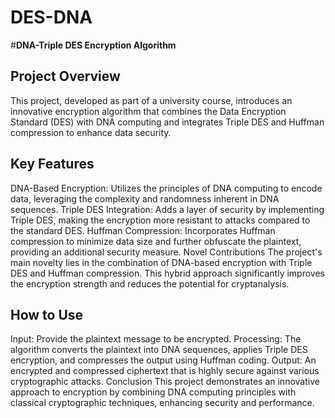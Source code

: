 # DES-DNA
#**DNA-Triple DES Encryption Algorithm**
## Project Overview
This project, developed as part of a university course, introduces an innovative encryption algorithm that combines the Data Encryption Standard (DES) with DNA computing and integrates Triple DES and Huffman compression to enhance data security.

## Key Features
DNA-Based Encryption: Utilizes the principles of DNA computing to encode data, leveraging the complexity and randomness inherent in DNA sequences.
Triple DES Integration: Adds a layer of security by implementing Triple DES, making the encryption more resistant to attacks compared to the standard DES.
Huffman Compression: Incorporates Huffman compression to minimize data size and further obfuscate the plaintext, providing an additional security measure.
Novel Contributions
The project's main novelty lies in the combination of DNA-based encryption with Triple DES and Huffman compression. This hybrid approach significantly improves the encryption strength and reduces the potential for cryptanalysis.

## How to Use
Input: Provide the plaintext message to be encrypted.
Processing: The algorithm converts the plaintext into DNA sequences, applies Triple DES encryption, and compresses the output using Huffman coding.
Output: An encrypted and compressed ciphertext that is highly secure against various cryptographic attacks.
Conclusion
This project demonstrates an innovative approach to encryption by combining DNA computing principles with classical cryptographic techniques, enhancing security and performance.
